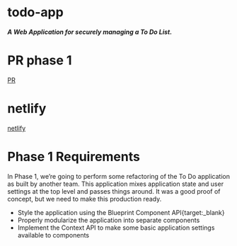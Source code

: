 # todo-app  

***A Web Application for securely managing a To Do List.*** 

# PR phase  1
[PR](https://github.com/Oubaida996/todo-app/pull/1)  


# netlify  
[netlify](https://deploy-preview-2--cheery-sprite-e211ca.netlify.app/)  






# Phase 1 Requirements 
In Phase 1, we’re going to perform some refactoring of the To Do application as built by another team. This application mixes application state and user settings at the top level and passes things around. It was a good proof of concept, but we need to make this production ready.  
- Style the application using the Blueprint Component API{target:_blank}
- Properly modularize the application into separate components  
- Implement the Context API to make some basic application settings available to components
 


